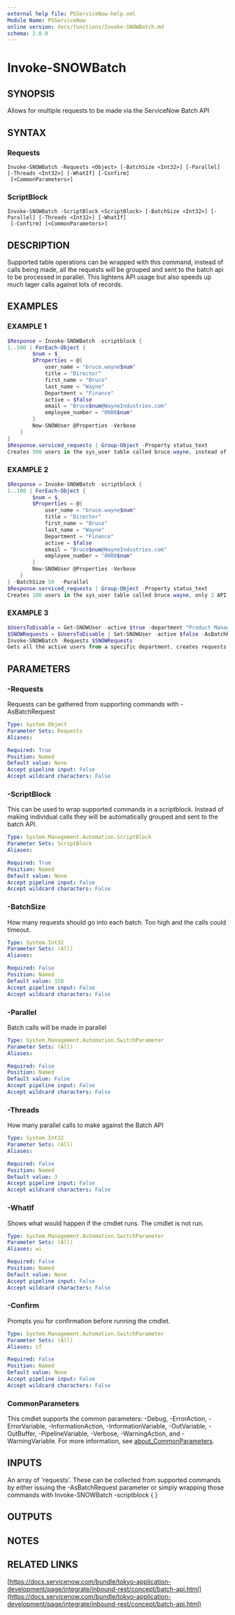 ```yaml
---
external help file: PSServiceNow-help.xml
Module Name: PSServiceNow
online version: docs/functions/Invoke-SNOWBatch.md
schema: 2.0.0
---
```


# Invoke-SNOWBatch

## SYNOPSIS
Allows for multiple requests to be made via the ServiceNow Batch API

## SYNTAX

### Requests
```
Invoke-SNOWBatch -Requests <Object> [-BatchSize <Int32>] [-Parallel] [-Threads <Int32>] [-WhatIf] [-Confirm]
 [<CommonParameters>]
```

### ScriptBlock
```
Invoke-SNOWBatch -ScriptBlock <ScriptBlock> [-BatchSize <Int32>] [-Parallel] [-Threads <Int32>] [-WhatIf]
 [-Confirm] [<CommonParameters>]
```

## DESCRIPTION
Supported table operations can be wrapped with this command, instead of calls being made, all the requests will be grouped and sent to the batch api to be processed in parallel.
This lightens API usage but also speeds up much lager calls against lots of records.

## EXAMPLES

### EXAMPLE 1
```powershell
$Response = Invoke-SNOWBatch -scriptblock {
1..500 | ForEach-Object {
        $num = $_
        $Properties = @{
            user_name = "bruce.wayne$num"
            title = "Director"
            first_name = "Bruce"
            last_name = "Wayne"
            Department = "Finance"
            active = $false
            email = "Bruce$num@WayneIndustries.com"
            employee_number = "0000$num"
        }
        New-SNOWUser @Properties -Verbose
    }
}
$Response.serviced_requests | Group-Object -Property status_text
Creates 500 users in the sys_user table called bruce.wayne, instead of making 500 calls, the requests are split into batches of 150 (default) at a time.
```

### EXAMPLE 2
```powershell
$Response = Invoke-SNOWBatch -scriptblock {
1..100 | ForEach-Object {
        $num = $_
        $Properties = @{
            user_name = "bruce.wayne$num"
            title = "Director"
            first_name = "Bruce"
            last_name = "Wayne"
            Department = "Finance"
            active = $false
            email = "Bruce$num@WayneIndustries.com"
            employee_number = "0000$num"
        }
        New-SNOWUser @Properties -Verbose
    }
} -BatchSize 50  -Parallel
$Response.serviced_requests | Group-Object -Property status_text
Creates 100 users in the sys_user table called bruce.wayne, only 2 API calls (batches) are made to do this, both in parallel.
```

### EXAMPLE 3
```powershell
$UsersToDisable = Get-SNOWUser -active $true -department "Product Management"
$SNOWRequests = $UsersToDisable | Set-SNOWUser -active $false -AsBatchRequest
Invoke-SNOWBatch -Requests $SNOWRequests
Gets all the active users from a specific department, creates requests (as an array) to disable them all, passes that array into the Invoke-SNOWBatch to make the calls via the Batch API.
```

## PARAMETERS

### -Requests
Requests can be gathered from supporting commands with -AsBatchRequest

```yaml
Type: System.Object
Parameter Sets: Requests
Aliases:

Required: True
Position: Named
Default value: None
Accept pipeline input: False
Accept wildcard characters: False
```

### -ScriptBlock
This can be used to wrap supported commands in a scriptblock.
Instead of making individual calls they will be automatically grouped and sent to the batch API.

```yaml
Type: System.Management.Automation.ScriptBlock
Parameter Sets: ScriptBlock
Aliases:

Required: True
Position: Named
Default value: None
Accept pipeline input: False
Accept wildcard characters: False
```

### -BatchSize
How many requests should go into each batch.
Too high and the calls could timeout.

```yaml
Type: System.Int32
Parameter Sets: (All)
Aliases:

Required: False
Position: Named
Default value: 150
Accept pipeline input: False
Accept wildcard characters: False
```

### -Parallel
Batch calls will be made in parallel

```yaml
Type: System.Management.Automation.SwitchParameter
Parameter Sets: (All)
Aliases:

Required: False
Position: Named
Default value: False
Accept pipeline input: False
Accept wildcard characters: False
```

### -Threads
How many parallel calls to make against the Batch API

```yaml
Type: System.Int32
Parameter Sets: (All)
Aliases:

Required: False
Position: Named
Default value: 3
Accept pipeline input: False
Accept wildcard characters: False
```

### -WhatIf
Shows what would happen if the cmdlet runs.
The cmdlet is not run.

```yaml
Type: System.Management.Automation.SwitchParameter
Parameter Sets: (All)
Aliases: wi

Required: False
Position: Named
Default value: None
Accept pipeline input: False
Accept wildcard characters: False
```

### -Confirm
Prompts you for confirmation before running the cmdlet.

```yaml
Type: System.Management.Automation.SwitchParameter
Parameter Sets: (All)
Aliases: cf

Required: False
Position: Named
Default value: None
Accept pipeline input: False
Accept wildcard characters: False
```

### CommonParameters
This cmdlet supports the common parameters: -Debug, -ErrorAction, -ErrorVariable, -InformationAction, -InformationVariable, -OutVariable, -OutBuffer, -PipelineVariable, -Verbose, -WarningAction, and -WarningVariable. For more information, see [about_CommonParameters](http://go.microsoft.com/fwlink/?LinkID=113216).

## INPUTS

An array of 'requests'. These can be collected from supported commands by either issuing the -AsBatchRequest parameter or simply wrapping those commands with Invoke-SNOWBatch -scriptblock { <supported commands go here> }
## OUTPUTS

## NOTES

## RELATED LINKS

[https://docs.servicenow.com/bundle/tokyo-application-development/page/integrate/inbound-rest/concept/batch-api.html](https://docs.servicenow.com/bundle/tokyo-application-development/page/integrate/inbound-rest/concept/batch-api.html)


